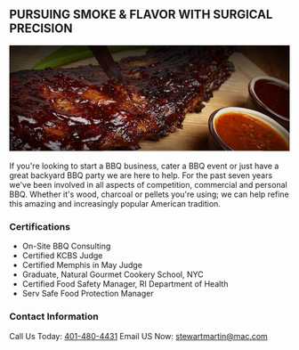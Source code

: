 ## PURSUING SMOKE & FLAVOR WITH SURGICAL PRECISION

![BBQ is Beautiful!](/assets/images/DR-Martin-BBQ.jpg "Dr. Martin's BBQ")

If you're looking to start a BBQ business, cater a BBQ event or just have a great backyard BBQ party we are here to help. For the past seven years we've been involved in all aspects of competition, commercial and personal BBQ. Whether it's wood, charcoal or pellets you're using; we can help refine this amazing and increasingly popular American tradition.


### Certifications

- On-Site BBQ Consulting
- Certified KCBS Judge
- Certified Memphis in May Judge
- Graduate, Natural Gourmet Cookery School, NYC
- Certified Food Safety Manager, RI Department of Health
- Serv Safe Food Protection Manager

### Contact Information

Call Us Today: [401-480-4431](tel:401-480-4431)
Email US Now: <stewartmartin@mac.com>
